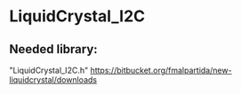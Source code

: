 # LiquidCrystal_I2C

## Needed library:

"LiquidCrystal_I2C.h" <https://bitbucket.org/fmalpartida/new-liquidcrystal/downloads>
